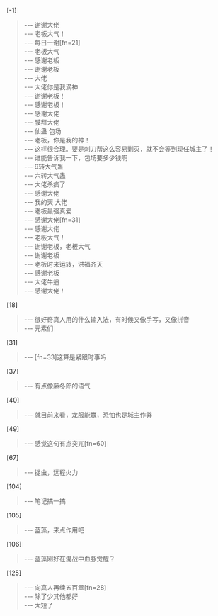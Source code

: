 
[-1] 
>--- 谢谢大佬<br>
>--- 老板大气！<br>
>--- 每日一谢[fn=21]<br>
>--- 老板大气<br>
>--- 感谢老板<br>
>--- 谢谢老板<br>
>--- 大佬<br>
>--- 大佬你是我滴神<br>
>--- 谢谢老板！<br>
>--- 感谢老板！<br>
>--- 感谢大佬<br>
>--- 膜拜大佬<br>
>--- 仙蛊 包场<br>
>--- 老板，你是我的神！<br>
>--- 这样很合理。要是刺刀帮这么容易剿灭，就不会等到现任城主了！<br>
>--- 谁能告诉我一下，包场要多少钱啊<br>
>--- 9转大气蛊<br>
>--- 六转大气蛊<br>
>--- 大佬杀疯了<br>
>--- 感谢大佬<br>
>--- 我的天 大佬<br>
>--- 老板最强真爱<br>
>--- 感谢大佬[fn=31]<br>
>--- 感谢大佬<br>
>--- 老板大气！<br>
>--- 谢谢老板，老板大气<br>
>--- 谢谢老板<br>
>--- 老板时来运转，洪福齐天<br>
>--- 感谢老板<br>
>--- 大佬牛逼<br>
>--- 感谢大佬！<br>

[18] 
>--- 很好奇真人用的什么输入法，有时候又像手写，又像拼音<br>
>--- 元素们<br>

[31] 
>--- [fn=33]这算是紧跟时事吗<br>

[37] 
>--- 有点像藤冬郎的语气<br>

[40] 
>--- 就目前来看，龙服能赢，恐怕也是城主作弊<br>

[49] 
>--- 感觉这句有点突兀[fn=60]<br>

[67] 
>--- 捉虫，远程火力<br>

[104] 
>--- 笔记搞一搞<br>

[105] 
>--- 蓝藻，来点作用吧<br>

[106] 
>--- 蓝藻刚好在混战中血脉觉醒？<br>

[125] 
>--- 向真人再续五百章[fn=28]<br>
>--- 除了少其他都好<br>
>--- 太短了<br>

